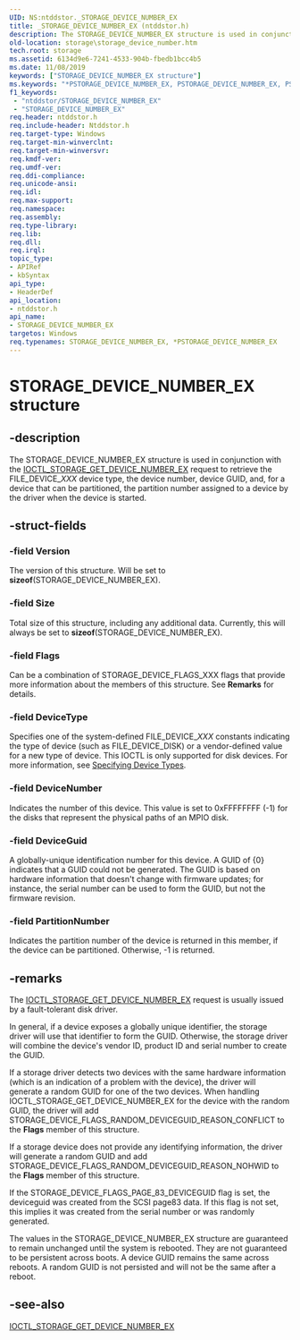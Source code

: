 ```yaml
---
UID: NS:ntddstor._STORAGE_DEVICE_NUMBER_EX
title: _STORAGE_DEVICE_NUMBER_EX (ntddstor.h)
description: The STORAGE_DEVICE_NUMBER_EX structure is used in conjunction with the IOCTL_STORAGE_GET_DEVICE_NUMBER_EX request to retrieve the FILE_DEVICE_XXX device type, the device number, device GUID, and, for a device that can be partitioned, the partition number assigned to a device by the driver when the device is started.
old-location: storage\storage_device_number.htm
tech.root: storage
ms.assetid: 6134d9e6-7241-4533-904b-fbedb1bcc4b5
ms.date: 11/08/2019
keywords: ["STORAGE_DEVICE_NUMBER_EX structure"]
ms.keywords: "*PSTORAGE_DEVICE_NUMBER_EX, PSTORAGE_DEVICE_NUMBER_EX, PSTORAGE_DEVICE_NUMBER_EX structure pointer [Storage Devices], STORAGE_DEVICE_NUMBER_EX, STORAGE_DEVICE_NUMBER_EX structure [Storage Devices], _STORAGE_DEVICE_NUMBER_EX, ntddstor/PSTORAGE_DEVICE_NUMBER_EX, ntddstor/STORAGE_DEVICE_NUMBER_EX"
f1_keywords:
 - "ntddstor/STORAGE_DEVICE_NUMBER_EX"
 - "STORAGE_DEVICE_NUMBER_EX"
req.header: ntddstor.h
req.include-header: Ntddstor.h
req.target-type: Windows
req.target-min-winverclnt: 
req.target-min-winversvr: 
req.kmdf-ver: 
req.umdf-ver: 
req.ddi-compliance: 
req.unicode-ansi: 
req.idl: 
req.max-support: 
req.namespace: 
req.assembly: 
req.type-library: 
req.lib: 
req.dll: 
req.irql: 
topic_type:
- APIRef
- kbSyntax
api_type:
- HeaderDef
api_location:
- ntddstor.h
api_name:
- STORAGE_DEVICE_NUMBER_EX
targetos: Windows
req.typenames: STORAGE_DEVICE_NUMBER_EX, *PSTORAGE_DEVICE_NUMBER_EX
---
```


# STORAGE_DEVICE_NUMBER_EX structure

## -description

The STORAGE_DEVICE_NUMBER_EX structure is used in conjunction with the [IOCTL_STORAGE_GET_DEVICE_NUMBER_EX](https://docs.microsoft.com/windows-hardware/drivers/ddi/ntddstor/ni-ntddstor-ioctl_storage_get_device_number_ex) request to retrieve the FILE_DEVICE_*XXX* device type, the device number, device GUID, and, for a device that can be partitioned, the partition number assigned to a device by the driver when the device is started.

## -struct-fields

### -field Version

The version of this structure. Will be set to **sizeof**(STORAGE_DEVICE_NUMBER_EX).

### -field Size

Total size of this structure, including any additional data. Currently, this will always be set to **sizeof**(STORAGE_DEVICE_NUMBER_EX).

### -field Flags

Can be a combination of STORAGE_DEVICE_FLAGS_XXX flags that provide more information about the members of this structure. See **Remarks** for details.

### -field DeviceType

Specifies one of the system-defined FILE_DEVICE_*XXX* constants indicating the type of device (such as FILE_DEVICE_DISK) or a vendor-defined value for a new type of device. This IOCTL is only supported for disk devices. For more information, see [Specifying Device Types](https://docs.microsoft.com/windows-hardware/drivers/kernel/specifying-device-types).

### -field DeviceNumber

Indicates the number of this device. This value is set to 0xFFFFFFFF (-1) for the disks that represent the physical paths of an MPIO disk.

### -field DeviceGuid

A globally-unique identification number for this device. A GUID of {0} indicates that a GUID could not be generated. The GUID is based on hardware information that doesn't change with firmware updates; for instance, the serial number can be used to form the GUID, but not the firmware revision.

### -field PartitionNumber

Indicates the partition number of the device is returned in this member, if the device can be partitioned. Otherwise, -1 is returned.

## -remarks

The [IOCTL_STORAGE_GET_DEVICE_NUMBER_EX](https://docs.microsoft.com/windows-hardware/drivers/ddi/ntddstor/ni-ntddstor-ioctl_storage_get_device_number_ex) request is usually issued by a fault-tolerant disk driver.

In general, if a device exposes a globally unique identifier, the storage driver will use that identifier to form the GUID. Otherwise, the storage driver will combine the device's vendor ID, product ID and serial number to create the GUID.

If a storage driver detects two devices with the same hardware information (which is an indication of a problem with the device), the driver will generate a random GUID for one of the two devices. When handling IOCTL_STORAGE_GET_DEVICE_NUMBER_EX for the device with the random GUID, the driver will add STORAGE_DEVICE_FLAGS_RANDOM_DEVICEGUID_REASON_CONFLICT to the **Flags** member of this structure.

If a storage device does not provide any identifying information, the driver will generate a random GUID and add STORAGE_DEVICE_FLAGS_RANDOM_DEVICEGUID_REASON_NOHWID to the **Flags** member of this structure.

If the STORAGE_DEVICE_FLAGS_PAGE_83_DEVICEGUID flag is set, the deviceguid was created from the SCSI page83 data. If this flag is not set, this implies it was created from the serial number or was randomly generated.

The values in the STORAGE_DEVICE_NUMBER_EX structure are guaranteed to remain unchanged until the system is rebooted. They are not guaranteed to be persistent across boots. A device GUID remains the same across reboots. A random GUID is not persisted and will not be the same after a reboot.

## -see-also

[IOCTL_STORAGE_GET_DEVICE_NUMBER_EX](https://docs.microsoft.com/windows-hardware/drivers/ddi/ntddstor/ni-ntddstor-ioctl_storage_get_device_number_ex)
